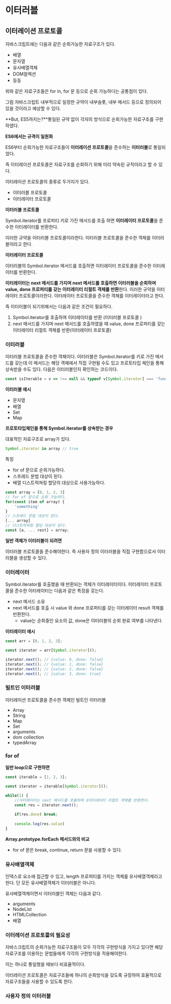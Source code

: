 # 이터러블

## 이터레이션 프로토콜

자바스크립트에는 다음과 같은 순회가능한 자료구조가 있다.

- 배열
- 문자열
- 유사배열객체
- DOM컬렉션 
- 등등

위와 같은 자료구조들은 for in, for 문 등으로 순회 가능하다는 공통점이 있다. 

그럼 자바스크립트 내부적으로 일정한 규약이 내부슬롯, 내부 메서드 등으로 정의되어 있을 것이라고 예상할 수 있다. 

**But, ES5까지는?**통일된 규약 없이 각자의 방식으로 순회가능한 자료구조를 구현하였다. 

**ES6에서는 규격이 일원화**

ES6부터  순회가능한 자료구조들이 **이터레이션 프로토콜**을 준수하는 **이터러블**로 통일되었다.

즉 이터레이션 프로토콜은 자료구조를 순회하기 위해 미리 약속된 규칙이라고 할 수 있다. 



이터레이션 프로토콜의 종류로 두가지가 있다. 

- 이터러블 프로토콜
- 이터레이터 프로토콜

**이터러블 프로토콜**

Symbol.iterator를 프로퍼티 키로 가진 메서드를 호출 하면 **이터레이터 프로토콜**을 준수한 이터레이터를 반환한다. 

이러한 규약을 이터러블 프로토콜이라한다. 이터러블 프로토콜을 준수한 객체를 이터러블이라고 한다. 

**이터레이터 프로토콜**

이터러블의 Symbol.iterator 메서드를 호출하면 이터레이터 프로토콜을 준수한 이터레이터를 반환한다. 

**이터레이터는 next 메서드를 가지며 next 메서드를 호출하면 이터러블을 순회하며 value, done 프로퍼티를 갖는 이터레이터 리절트 객체를 반환**한다. 이러한 규약을 이터레이터 프로토콜이라한다. 이터레이터 프로토콜을 준수한 객체를 이터레이터라고 한다. 



즉 이터러블이 되기위해서는 다음과 같은 조건이 필요하다. 

1. Symbol.iterator를 호출하여 이터레이터를 반환 (이터러블 프로토콜 )
2. next 메서드를 가지며 next 메서드를 호출하였을 때 value, done 프로퍼티를 갖는 이터레이터 리절트 객체를 반환(이터레이터 프로토콜)



### 이터러블

이터러블 프로토콜을 준수한 객체이다. 이터러블은 Symbol.iterator를 키로 가진 메서드를 갖는데  이 메서드는 해당 객체에서 직접 구현될 수도 있고 프로토타입 체인을 통해 상속받을 수도 있다. 다음은 이터러블인지 확인하는 코드이다.

```js
const isIterable = v => !== null && typeof v[Symbol.iterator] === 'function'
```

**이터러블 예시**

- 문자열
- 배열
- Set 
- Map

**프로토타입체인을 통해 Symbol.iterator를 상속받는 경우**

 대표적인 자료구조로 array가 있다. 

```js
Symbol.iterator in array // true
```

특징

- for of 문으로 순회가능하다.
- 스프레드 문법 대상이 된다.
- 배열 디스트럭쳐링 할당의 대상으로 사용가능하다.

```js
const array = [0, 1, 2, 3]
// for of 문으로 순회 가능하다. 
for(const item of array) {
    'something'
}
// 스프레드 문법 대상이 된다. 
[... array]
// 디스트럭쳐링 할당 대상이 된다. 
const [a, ... rest] = array;
```



**일반 객체가 이터러블이 되려면**

이터러블 프로토콜을 준수해야한다. 즉 사용자 정의 이터러블을 직접 구현함으로서 이터러블을 생성할 수 있다. 



### 이터레이터

Symbol.iterator를 호출했을 때 반환되는 객체가 이터레이터이다. 이터레이터 프로토콜을 준수한 이터레이터는 다음과 같은 특징을 갖는다.

- next 메서드 소유
- next 메서드를 호출 시 value 와 done 프로퍼티를 갖는 이터레이터 result 객체를 반환한다. 
  - value는 순회중인  요소의 값, done은 이터러블의 순회 완료 여부를 나타낸다.

**이터레이터 예시**

```js
const arr = [0, 1, 2, 3];

const iterator = arr[Symbol.iterator]();

iterator.next(); // {value: 0, done: false}
iterator.next(); // {value: 1, done: false}
iterator.next(); // {value: 2, done: false}
iterator.next(); // {value: 3, done: true}
```



### 빌트인 이터러블

이터레이션 프로토콜을 준수한 객체인 빌트인 이터러블

- Array
- String
- Map
- Set
- arguments
- dom collection 
- typedArray



### for of

**일반 loop으로 구현하면**

```js
const iterable = [1, 2, 3];

const iterator = iterable[Symbol.iterator]();

while(1) {
    //이터레이터는 next 메서드를 호출하며 d이터레이터 리절트 객체를 반환한다. 
    const res = iterator.next();
    
    if(res.done) break;
    
    console.log(res.value)
}
```



**Array.prototype.forEach 메서드와의 비교**

- for of 문은 break, continue, return 문을 사용할 수 있다.

### 유사배열객체

인덱스로 요소에 접근할 수 있고, length 프로퍼티를 가지는 객체를 유사배열객체라고 한다. 단 모든 유사배열객체가 이터러블은 아니다.

유사배열객체이면서 이터러블인 객체는 다음과 같다.

- arguments
- NodeList
- HTMLCollection
- 배열



### 이터레이션 프로토콜의 필요성

자바스크립트의 순회가능한 자료구조들이 모두 각각의 구현방식을 가지고 있다면 해당 자료구조를 이용하는 문법들에게 각각의 구현방식을 적용해야한다.

이는 하나로 통일했을 때보다 비효율적이다.

이터레이션 프로토콜은 자료구조들에 하나의 순회방식을 갖도록 규정하여 효율적으로 자료구조들을 사용할 수 있도록 한다. 

### 사용자 정의 이터러블













